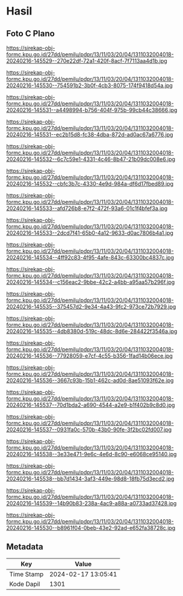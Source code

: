 # Hasil

## Foto C Plano

https://sirekap-obj-formc.kpu.go.id/27dd/pemilu/pdpr/13/11/03/20/04/1311032004018-20240216-145529--270e22df-72a1-420f-8acf-7f7113aa4d1b.jpg

https://sirekap-obj-formc.kpu.go.id/27dd/pemilu/pdpr/13/11/03/20/04/1311032004018-20240216-145530--754591b2-3b0f-4cb3-8075-174f9418d54a.jpg

https://sirekap-obj-formc.kpu.go.id/27dd/pemilu/pdpr/13/11/03/20/04/1311032004018-20240216-145531--a4498994-b756-404f-975b-99cb44c38666.jpg

https://sirekap-obj-formc.kpu.go.id/27dd/pemilu/pdpr/13/11/03/20/04/1311032004018-20240216-145531--ec2b15d8-fc38-4dba-872d-ad0ac67a6776.jpg

https://sirekap-obj-formc.kpu.go.id/27dd/pemilu/pdpr/13/11/03/20/04/1311032004018-20240216-145532--6c7c59e1-4331-4c46-8b47-21b09dc008e6.jpg

https://sirekap-obj-formc.kpu.go.id/27dd/pemilu/pdpr/13/11/03/20/04/1311032004018-20240216-145532--cbfc3b7c-4330-4e9d-984a-df6d17fbed89.jpg

https://sirekap-obj-formc.kpu.go.id/27dd/pemilu/pdpr/13/11/03/20/04/1311032004018-20240216-145533--afd726b8-e7f2-472f-93a6-01c1f4bfef3a.jpg

https://sirekap-obj-formc.kpu.go.id/27dd/pemilu/pdpr/13/11/03/20/04/1311032004018-20240216-145533--2dcd7f41-65b0-4a12-9633-d0ac7806b4a1.jpg

https://sirekap-obj-formc.kpu.go.id/27dd/pemilu/pdpr/13/11/03/20/04/1311032004018-20240216-145534--4ff92c83-4f95-4afe-843c-63300bc4837c.jpg

https://sirekap-obj-formc.kpu.go.id/27dd/pemilu/pdpr/13/11/03/20/04/1311032004018-20240216-145534--c156eac2-9bbe-42c2-a4bb-a95aa57b296f.jpg

https://sirekap-obj-formc.kpu.go.id/27dd/pemilu/pdpr/13/11/03/20/04/1311032004018-20240216-145535--375457d2-9e34-4a43-9fc2-973ce72b7929.jpg

https://sirekap-obj-formc.kpu.go.id/27dd/pemilu/pdpr/13/11/03/20/04/1311032004018-20240216-145535--4db8380d-519c-48dc-8d6e-284422f3546a.jpg

https://sirekap-obj-formc.kpu.go.id/27dd/pemilu/pdpr/13/11/03/20/04/1311032004018-20240216-145536--77928059-e7cf-4c55-b356-1fad14b06ece.jpg

https://sirekap-obj-formc.kpu.go.id/27dd/pemilu/pdpr/13/11/03/20/04/1311032004018-20240216-145536--3667c93b-15b1-462c-ad0d-8ae51093f62e.jpg

https://sirekap-obj-formc.kpu.go.id/27dd/pemilu/pdpr/13/11/03/20/04/1311032004018-20240216-145537--70d1bda2-a690-4544-a2e9-b1f402b9c8d0.jpg

https://sirekap-obj-formc.kpu.go.id/27dd/pemilu/pdpr/13/11/03/20/04/1311032004018-20240216-145537--0931fa0c-570b-43b0-90fe-3f2bc02fd007.jpg

https://sirekap-obj-formc.kpu.go.id/27dd/pemilu/pdpr/13/11/03/20/04/1311032004018-20240216-145538--3e33e471-9e6c-4e6d-8c90-e6068ce95140.jpg

https://sirekap-obj-formc.kpu.go.id/27dd/pemilu/pdpr/13/11/03/20/04/1311032004018-20240216-145538--bb7d1434-3af3-449e-98d8-18fb75d3ecd2.jpg

https://sirekap-obj-formc.kpu.go.id/27dd/pemilu/pdpr/13/11/03/20/04/1311032004018-20240216-145539--14b90b83-238a-4ac9-a88a-a0733ad37428.jpg

https://sirekap-obj-formc.kpu.go.id/27dd/pemilu/pdpr/13/11/03/20/04/1311032004018-20240216-145530--b8961f04-0beb-43e2-92ad-e652fa38728c.jpg


## Metadata

| Key        | Value               |
| ---------- | ------------------- |
| Time Stamp | 2024-02-17 13:05:41 |
| Kode Dapil | 1301                |



